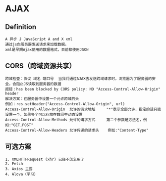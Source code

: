 # AJAX

## Definition

    A 异步 J JavaScript A and X xml
    通过js向服务器发送请求来加载数据。
    xml是早期Ajax使用的数据格式，目前都使用JSON

## CORS（跨域资源共享）

    跨域检查：协议 域名 端口号  当我们通过AJAX去发送跨域请求时，浏览器为了服务器的安全，会阻止JS读取到服务器的数据
    报错：has been blocked by CORS policy: NO "Access-Control-Allow-Origin" header
    解决方案：在服务器中设置一个允许跨域的头
    例如：res.setHeader("Access-Control-Allow-Origin", url)
    Access-Control-Allow-Origin  允许的请求地址     "*"表示全部允许，指定的话只能设置一个，如果多个可以存放在数组中动态设置
    Access-Control-Allow-Methods 允许的请求方式     第二个参数是方法名，例如:"GET,POST"
    Access-Control-Allow-Headers 允许传递的请求头    例如:"Content-Type"

## 可选方案

    1. XMLHTTPRequest (xhr) 已经不怎么用了
    2. Fetch
    3. Axios 主要
    4. Alova（学习）
